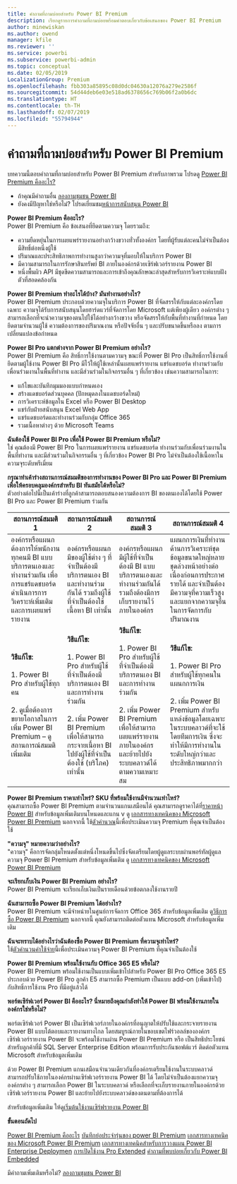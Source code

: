```yaml
---
title: คำถามที่ถามบ่อยสำหรับ Power BI Premium
description: เรียกดูรายการคำถามที่ถามบ่อยพร้อมคำตอบเกี่ยวกับข้อเสนอของ Power BI Premium
author: minewiskan
ms.author: owend
manager: kfile
ms.reviewer: ''
ms.service: powerbi
ms.subservice: powerbi-admin
ms.topic: conceptual
ms.date: 02/05/2019
LocalizationGroup: Premium
ms.openlocfilehash: fbb303a85895c08d0dc04630a12076a279e2586f
ms.sourcegitcommit: 54d44deb6e03e518ad6378656c769b06f2a0b6dc
ms.translationtype: HT
ms.contentlocale: th-TH
ms.lasthandoff: 02/07/2019
ms.locfileid: "55794944"
---
```

# <a name="power-bi-premium-faq"></a>คำถามที่ถามบ่อยสำหรับ Power BI Premium

บทความนี้ตอบคำถามที่ถามบ่อยสำหรับ Power BI Premium สำหรับภาพรวม โปรดดู [Power BI Premium คืออะไร?](service-premium.md)

* ถ้าคุณมีคำถามอื่น [ลองถามชุมชน Power BI](http://community.powerbi.com/)
* ยังคงมีปัญหาใช่หรือไม่? โปรดเยี่ยมชม[หน้าการสนับสนุน Power BI](https://powerbi.microsoft.com/support/)

**Power BI Premium คืออะไร?**  
Power BI Premium คือ ข้อเสนอที่ยึดตามความจุ โดยรวมถึง:

* ความยืดหยุ่นในการเผยแพร่รายงานอย่างกว้างขวางทั่วทั้งองค์กร โดยที่ผู้รับแต่ละคนไม่จำเป็นต้องมีสิทธิ์ต่อหนึ่งผู้ใช้
* ปริมาณและประสิทธิภาพการทำงานสูงกว่าความจุที่มอบให้ในบริการ Power BI
* มีความสามารถในการรักษาสินทรัพย์ BI ภายในองค์กรด้วยเซิร์ฟเวอร์รายงาน Power BI
* หนึ่งพื้นผิว API มีชุดขีดความสามารถและการเข้าถึงคุณลักษณะล่าสุดสำหรับการวิเคราะห์แบบฝังตัวที่สอดคล้องกัน

**Power BI Premium ทำอะไรได้บ้าง? มันทำงานอย่างไร?**  
Power BI Premium ประกอบด้วยความจุในบริการ Power BI ที่จัดสรรให้กับแต่ละองค์กรโดยเฉพาะ ความจุได้รับการสนับสนุนโดยฮาร์ดแวร์ที่จัดการโดย Microsoft แต่เพียงผู้เดียว องค์กรต่าง ๆ สามารถเลือกที่จะนำความจุของตนไปใช้ได้อย่างกว้างขวาง หรือจัดสรรให้กับพื้นที่ทำงานที่กำหนด โดยยึดตามจำนวนผู้ใช้ ความต้องการของปริมาณงาน หรือปัจจัยอื่น ๆ และปรับขนาดขึ้นหรือลง ตามการเปลี่ยนแปลงข้อกำหนด

**Power BI Pro แตกต่างจาก Power BI Premium อย่างไร?**  
Power BI Premium คือ สิทธิ์การใช้งานตามความจุ ขณะที่ Power BI Pro เป็นสิทธิ์การใช้งานที่ยึดตามผู้ใช้งาน Power BI Pro มีไว้ให้ผู้ใช้เหล่านั้นเผยแพร่รายงาน แชร์แดชบอร์ด ทำงานร่วมกับเพื่อนร่วมงานในพื้นที่ทำงาน และมีส่วนร่วมในกิจกรรมอื่น ๆ ที่เกี่ยวข้อง เช่นความสามารถในการ:

* แก้ไขและบันทึกมุมมองแบบกำหนดเอง
* สร้างแดชบอร์ดส่วนบุคคล (ปักหมุดลงในแดชบอร์ดใหม่)
* การวิเคราะห์ข้อมูลใน Excel หรือ Power BI Desktop
* แชร์กับฝ่ายสนับสนุน Excel Web App
* แชร์แดชบอร์ดและทำงานร่วมกับกลุ่ม Office 365
* รวมเนื้อหาต่างๆ ด้วย Microsoft Teams

**ฉันต้องใช้ Power BI Pro เพื่อใช้ Power BI Premium หรือไม่?**  
ใช่ คุณต้องมี Power BI Pro ในการเผยแพร่รายงาน แชร์แดชบอร์ด ทำงานร่วมกับเพื่อนร่วมงานในพื้นที่ทำงาน และมีส่วนร่วมในกิจกรรมอื่น ๆ ที่เกี่ยวข้อง Power BI Pro ไม่จำเป็นต้องใช้เนื้อหาในความจุระดับพรีเมี่ยม

**กรุณาทำเค้าร่างสถานการณ์สมมติของการทำงานของ Power BI Pro และ Power BI Premium เพื่อให้ครอบคลุมองค์กรสำหรับ BI ทันสมัยได้หรือไม่?**  
ตัวอย่างต่อไปนี้เป็นเค้าร่างที่ลูกค้าสามารถตอบสนองความต้องการ BI ของตนเองได้โดยใช้ Power BI Pro และ Power BI Premium ร่วมกัน

| สถานการณ์สมมติ 1 | สถานการณ์สมมติ 2 | สถานการณ์สมมติ 3 | สถานการณ์สมมติ 4 |
| --- | --- | --- | --- |
| องค์กรหรือแผนกต้องการให้พนักงานทุกคนมี BI แบบบริการตนเองและทำงานร่วมกัน เพื่อการแชร์แดชบอร์ด ดำเนินการการวิเคราะห์เพิ่มเติม และการเผยแพร่รายงาน | องค์กรหรือแผนกมีของผู้ใช้ต่าง ๆ ที่จำเป็นต้องมีบริการตนเอง BI และทำงานร่วมกันได้ รวมถึงผู้ใช้ที่จำเป็นต้องใช้เนื้อหา BI เท่านั้น | องค์กรหรือแผนกมีผู้ใช้ที่จำเป็นต้องมี BI แบบบริการตนเองและทำงานร่วมกันได้ รวมถึงต้องมีการเก็บรายงานไว้ภายในองค์กร | แผนกการเงินที่ทำงานด้านการวิเคราะห์ชุดข้อมูลขนาดใหญ่หลายชุดล่วงหน้าอย่างต่อเนื่องก่อนการประกาศรายได้ และจำเป็นต้องมีความจุที่ความเร็วสูงและแยกจากความจุอื่นในการจัดการกับปริมาณงาน |
| **วิธีแก้ไข:**<br/><br/>1. Power BI Pro สำหรับผู้ใช้ทุกคน<br/><br/>2. ดูเมื่อต้องการขยายโอกาสในการเพิ่ม Power BI Premium – ดูสถานการณ์สมมติเพิ่มเติม |**วิธีแก้ไข:**<br/><br/>1. Power BI Pro สำหรับผู้ใช้ที่จำเป็นต้องมีบริการตนเอง BI และการทำงานร่วมกัน<br/><br/>2. เพิ่ม Power BI Premium เพื่อให้สามารถกระจายเนื้อหา BI ไปยังผู้ใช้ที่จำเป็นต้องใช้ (บริโภค) เท่านั้น |**วิธีแก้ไข:**<br/><br/>1. Power BI Pro สำหรับผู้ใช้ที่จำเป็นต้องมีบริการตนเอง BI และการทำงานร่วมกัน<br/><br/>2. เพิ่ม Power BI Premium เพื่อให้สามารถเผยแพร่รายงานภายในองค์กร และย้ายไปยังระบบคลาวด์ได้ตามความเหมาะสม |**วิธีแก้ไข:**<br/><br/>1. Power BI Pro สำหรับผู้ใช้ทุกคนในแผนกการเงิน<br/><br/>2. เพิ่ม Power BI Premium สำหรับแหล่งข้อมูลโดยเฉพาะในระบบคลาวด์ที่จะใช้โดยทีมการเงิน ซึ่งจะทำให้มีการทำงานในระดับใหญ่กว่าและประสิทธิภาพมากกว่า |

**Power BI Premium ราคาเท่าไหร่? SKU ที่พร้อมใช้งานมีจำนวนเท่าไหร่?**  
คุณสามารถซื้อ Power BI Premium ตามจำนวนแกนเสมือนได้ คุณสามารถดูราคาได้ที่[ราคาหน้า Power BI](https://powerbi.microsoft.com/pricing/) สำหรับข้อมูลเพิ่มเติมบนโหนดและแกน v ดู [เอกสารทางเทคนิคของ Microsoft Power BI Premium](https://aka.ms/pbipremiumwhitepaper) นอกจากนี้ ใช้[ตัวคำนวณ](https://powerbi.microsoft.com/calculator/)นี้เพื่อประเมินความจุ Premium ที่คุณจำเป็นต้องใช้

**"ความจุ" หมายความว่าอย่างไร?**  
"ความจุ" คือการจัดกลุ่มโหนดตั้งแต่หนึ่งโหนดขึ้นไปซึ่งจัดเตรียมโดยผู้ดูแลระบบผ่านพอร์ทัลผู้ดูแลความจุ Power BI Premium สำหรับข้อมูลเพิ่มเติม ดู [เอกสารทางเทคนิคของ Microsoft Power BI Premium](https://aka.ms/pbipremiumwhitepaper)

**จะเรียกเก็บเงิน Power BI Premium อย่างไร?**  
Power BI Premium จะเรียกเก็บเงินเป็นรายเดือนด้วยข้อตกลงใช้งานรายปี

**ฉันสามารถซื้อ Power BI Premium ได้อย่างไร?**  
Power BI Premium จะมีจำหน่ายในศูนย์การจัดการ Office 365 สำหรับข้อมูลเพิ่มเติม ดู[วิธีการซื้อ Power BI Premium](service-admin-premium-purchase.md) นอกจากนี้ คุณยังสามารถติดต่อตัวแทน Microsoft สำหรับข้อมูลเพิ่มเติม

**ฉันจะทราบได้อย่างไรว่าฉันต้องซื้อ Power BI Premium ที่ความจุเท่าไหร่?**  
ใช้[ตัวคำนวนค่าใช้จ่าย](https://powerbi.microsoft.com/calculator/)นี้เพื่อประเมินความจุ Power BI Premium ที่คุณจำเป็นต้องใช้

**Power BI Premium พร้อมใช้งานกับ Office 365 E5 หรือไม่?**  
Power BI Premium พร้อมใช้งานเป็นแบบเพิ่มเข้าไปสำหรับ Power BI Pro Office 365 E5 ประกอบด้วย Power BI Pro ลูกค้า E5 สามารถซื้อ Premium เป็นแบบ add-on (เพิ่มเข้าไป) กับสิทธิ์การใช้งาน Pro ที่มีอยู่แล้วได้

**พอร์ตเซิร์ฟเวอร์ Power BI คืออะไร? นี่หมายถึงคุณกำลังทำให้ Power BI พร้อมใช้งานภายในองค์กรใช่หรือไม่?**

พอร์ตเซิร์ฟเวอร์ Power BI เป็นเซิร์ฟเวอร์ภายในองค์กรที่อนุญาตให้ปรับใช้และกระจายรายงาน Power BI แบบโต้ตอบและรายงานทางไกล โดยสมบูรณ์ภายในขอบเขตไฟร์วอลล์ขององค์กร เซิร์ฟเวอร์รายงาน Power BI จะพร้อมใช้งานผ่าน Power BI Premium หรือ เป็นสิทธิประโยชน์สำหรับลูกค้าที่มี SQL Server Enterprise Edition พร้อมการรับประกันซอฟต์แวร์ ติดต่อตัวแทน Microsoft สำหรับข้อมูลเพิ่มเติม

ด้วย Power BI Premium แกนเสมือนจำนวนเดียวกันที่องค์กรเตรียมใช้งานในระบบคลาวด์สามารถปรับใช้ภายในองค์กรผ่านเซิร์ฟเวอร์รายงาน Power BI ได้ โดยไม่จำเป็นต้องแยกความจุ องค์กรต่าง ๆ สามารถเลือก Power BI ในระบบคลาวด์ หรือเลือกที่จะเก็บรายงานภายในองค์กรด้วยเซิร์ฟเวอร์รายงาน Power BI และย้ายไปยังระบบคลาวด์ของตนตามที่ต้องการได้

สำหรับข้อมูลเพิ่มเติม ให้ดู[เริ่มต้นใช้งานเซิร์ฟรายงาน Power BI](report-server/get-started.md)

**ขั้นตอนถัดไป**

[Power BI Premium คืออะไร](service-premium.md)
[บันทึกย่อประจำรุ่นของ power BI Premium](service-premium-release-notes.md)
[เอกสารทางเทคนิคของ Microsoft Power BI Premium](https://aka.ms/pbipremiumwhitepaper)
[เอกสารทางเทคนิคสำหรับการวางแผน Power BI Enterprise Deploymen](https://aka.ms/pbienterprisedeploy)
[การเปิดใช้งาน Pro Extended](service-extended-pro-trial.md)
[คำถามที่พบบ่อยเกี่ยวกับ Power BI Embedded](developer/embedded-faq.md)

มีคำถามเพิ่มเติมหรือไม่? [ลองถามชุมชน Power BI](https://community.powerbi.com/)